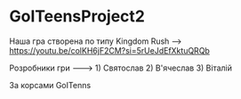 # GoITeensProject2

Наша гра створена по типу Kingdom Rush --> https://youtu.be/colKH6jF2CM?si=5rUeJdEfXktuQRQb

Розробники гри ---> 1) Святослав
                    2) В'ячеслав
                    3) Віталій

За корсами GoITenns

